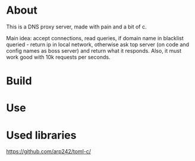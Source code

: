 
# About
This is a DNS proxy server, made with pain and a bit of c.

Main idea: accept connections, read queries, if domain name in blacklist queried - return ip in local network, otherwise ask top server (on code and config names as boss server) and return what it responds.
Also, it must work good with 10k requests per seconds.

# Build

# Use

# Used libraries 

https://github.com/arp242/toml-c/